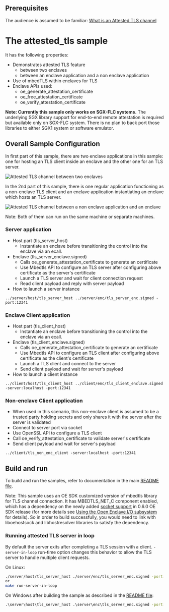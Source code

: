 ## Prerequisites
 The audience is assumed to be familiar:
 [What is an Attested TLS channel](AttestedTLSREADME.md#what-is-an-attested-tls-channel)

# The attested_tls sample

It has the following properties:

- Demonstrates attested TLS feature 
  - between two enclaves
  - between an enclave application and a non enclave application
- Use of mbedTLS within enclaves for TLS
- Enclave APIs used:
  - oe_generate_attestation_certificate
  - oe_free_attestation_certificate
  - oe_verify_attestation_certificate

**Note: Currently this sample only works on SGX-FLC systems.** The underlying SGX library support for end-to-end remote attestation is required but available only on SGX-FLC system. There is no plan to back port those libraries to either SGX1 system or software emulator.

## Overall Sample Configuration

In first part of this sample, there are two enclave applications in this sample: one for hosting an TLS client inside an enclave and the other one for an TLS server.

 ![Attested TLS channel between two enclaves](tls_between_enclaves.png)

In the 2nd part of this sample, there is one regular application functioning as a non-enclave TLS client and an enclave application
instantiating an enclave which hosts an TLS server. 

 ![Attested TLS channel between a non enclave application and an enclave](tls_between_non_enclave_enclave.png)

Note: Both of them can run on the same machine or separate machines.

### Server application
  - Host part (tls_server_host)
    - Instantiate an enclave before transitioning the control into the enclave via an ecall.
  - Enclave (tls_server_enclave.signed)
    - Calls oe_generate_attestation_certificate to generate an certificate
    - Use Mbedtls API to configure an TLS server after configuring above certificate as the server's certificate
    - Launch a TLS server and wait for client connection request
    - Read client payload and reply with server payload
  - How to launch a server instance
```
../server/host/tls_server_host ../server/enc/tls_server_enc.signed -port:12341
```
### Enclave Client application
  - Host part (tls_client_host)
    - Instantiate an enclave before transitioning the control into the enclave via an ecall.
  - Enclave (tls_client_enclave.signed)
    - Calls oe_generate_attestation_certificate to generate an certificate
    - Use Mbedtls API to configure an TLS client after configuring above certificate as the client's certificate
    - Launch a TLS client and connect to the server
    - Send client payload and wait for server's payload
  - How to launch a client instance
```
../client/host/tls_client_host ../client/enc/tls_client_enclave.signed -server:localhost -port:12341
```

### Non-enclave Client application
 - When used in this scenario, this non-enclave client is assumed to be a trusted party holding secrets and only shares it with the server after the server is validated
 - Connect to server port via socket
 - Use OpenSSL API to configure a TLS client
 - Call oe_verify_attestation_certificate to validate server's certificate
 - Send client payload and wait for server's payload

```
../client/tls_non_enc_client -server:localhost -port:12341
```

## Build and run

To build and run the samples, refer to documentation in the main [README file](../README.md#building-the-samples.md).

Note: This sample uses an OE SDK customized version of mbedtls library for TLS channel connection. It has MBEDTLS_NET_C component enabled, which has a dependency on the newly added [socket support](../../docs/UsingTheIOSubsystem.md#socketh) in 0.6.0 OE SDK release (for more details see [Using the Open Enclave I/O subsystem](../../docs/UsingTheIOSubsystem.md#opting-in) for details). So in order to build successfully, you would need to link with liboehostsock and libhostresolver libraries to satisfy the dependency.

### Running attested TLS server in loop
By default the server exits after completing a TLS session with a client. `-server-in-loop` run-time option changes this behavior to allow the TLS server to handle multiple client requests.

On Linux:

```bash
./server/host/tls_server_host ./server/enc/tls_server_enc.signed -port:12341 -server-in-loop
or
make run-server-in-loop
```

On Windows after building the sample as described in the [README file](../README.md#building-the-samples.md):

```cmd
.\server\host\tls_server_host .\server\enc\tls_server_enc.signed -port:12341 -server-in-loop
```

